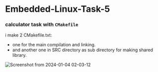 # Embedded-Linux-Task-5
### calculator task with `CMakefile`
i make 2 CMakefile.txt: 
- one for the main compilation and linking. 
- and another one in SRC directory as sub directory for making shared library.


![Screenshot from 2024-01-04 02-03-12](https://github.com/Emanmohamed291/Embedded-Linux/assets/109046357/df91a38c-8bba-467b-9ce0-bc95071dc11c)
